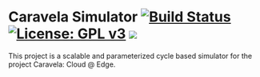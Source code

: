 # Caravela Simulator [![Build Status](https://travis-ci.com/Strabox/caravela-sim.svg?token=8iyx88Q98Rgp5aaUbkKN&branch=master)](https://travis-ci.com/Strabox/caravela) [![License: GPL v3](https://img.shields.io/badge/License-GPL%20v3-blue.svg)](https://www.gnu.org/licenses/gpl-3.0) ![](https://img.shields.io/badge/awesome-%E2%9C%93-ff69b4.svg?style=flat-square)

This project is a scalable and parameterized cycle based simulator for the project Caravela: Cloud @ Edge.